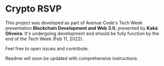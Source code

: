 # Crypto RSVP

This project was developed as part of Avenue Code's Tech Week presentation **Blockchain Development and Web 3.0**, presented by **Kaká Oliveira**. It's undergoing development and should be fully function by the end of the Tech Week (Feb 11, 2022).

Feel free to open issues and contribute.

Readme will soon be updated with comprehensive instructions.
